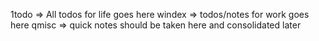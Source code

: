 1todo =>  All todos for life goes here
windex => todos/notes for work goes here
qmisc => quick notes should be taken here and consolidated later
